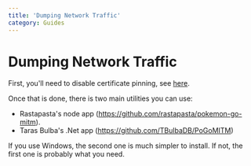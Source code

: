 ```yaml
---
title: 'Dumping Network Traffic'
category: Guides
---
```


# Dumping Network Traffic

First, you'll need to disable certificate pinning, see [here](un-nning).  

Once that is done, there is two main utilities you can use:
  * Rastapasta's node app (https://github.com/rastapasta/pokemon-go-mitm).
  * Taras Bulba's .Net app (https://github.com/TBulbaDB/PoGoMITM)

If you use Windows, the second one is much simpler to install. If not, the first one is probably what you need.
